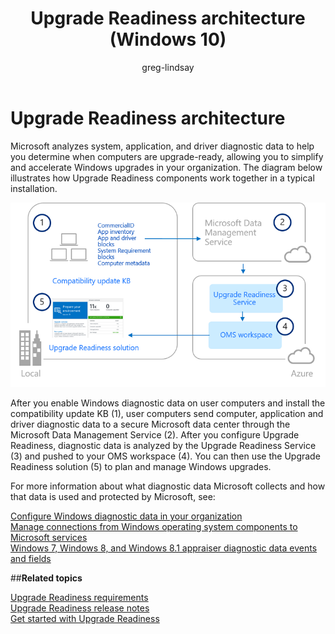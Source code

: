 ﻿---
title: Upgrade Readiness architecture (Windows 10)
description: Describes Upgrade Readiness architecture.
ms.prod: w10
author: greg-lindsay
ms.date: 04/25/2017
---

# Upgrade Readiness architecture

Microsoft analyzes system, application, and driver diagnostic data  to help you determine when computers are upgrade-ready, allowing you to simplify and accelerate Windows upgrades in your organization. The diagram below illustrates how Upgrade Readiness components work together in a typical installation. 

<!-- PRESERVING ORIGINAL IMAGE CODING JUST IN CASE 
<img src="media/image1.png" width="624" height="401" />
-->

![Upgrade Readiness architecture](../images/ur-arch-diagram.png)

After you enable Windows diagnostic data on user computers and install the compatibility update KB (1), user computers send computer, application and driver diagnostic data to a secure Microsoft data center through the Microsoft Data Management Service (2). After you configure Upgrade Readiness, diagnostic data is analyzed by the Upgrade Readiness Service (3) and pushed to your OMS workspace (4). You can then use the Upgrade Readiness solution (5) to plan and manage Windows upgrades.

For more information about what diagnostic data Microsoft collects and how that data is used and protected by Microsoft, see:

[Configure Windows diagnostic data in your organization](/windows/configuration/configure-windows-diagnostic-data-in-your-organization)<BR>
[Manage connections from Windows operating system components to Microsoft services](/windows/configuration/manage-connections-from-windows-operating-system-components-to-microsoft-services)<BR>
[Windows 7, Windows 8, and Windows 8.1 appraiser diagnostic data events and fields](https://go.microsoft.com/fwlink/?LinkID=822965)<BR>

##**Related topics**

[Upgrade Readiness requirements](upgrade-readiness-requirements.md)<BR>
[Upgrade Readiness release notes](upgrade-readiness-requirements.md#important-information-about-this-release)<BR>
[Get started with Upgrade Readiness](upgrade-readiness-get-started.md)<BR>

